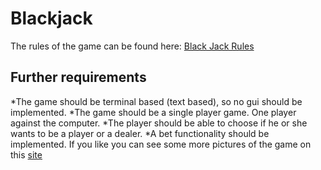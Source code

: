 # Blackjack
The rules of the game can be found here: <a href="https://en.wikipedia.org/wiki/Blackjack">Black Jack Rules</a>
## Further requirements
 
*The game should be terminal based (text based), so no gui should be implemented. 
*The game should be a single player game. One player against the computer. 
*The player should be able to choose if he or she wants to be a player or a dealer. 
*A bet functionality should be implemented. If you like you can see some more pictures of the game on this <a href="black_jack_pics.html">site</a>
